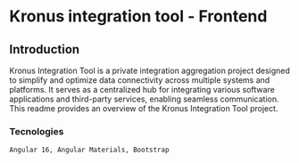 # Kronus integration tool - Frontend

## Introduction

Kronus Integration Tool is a private integration aggregation project designed to simplify and optimize data connectivity across multiple systems and platforms. It serves as a centralized hub for integrating various software applications and third-party services, enabling seamless communication. This readme provides an overview of the Kronus Integration Tool project.

### Tecnologies

```
Angular 16, Angular Materials, Bootstrap
```
